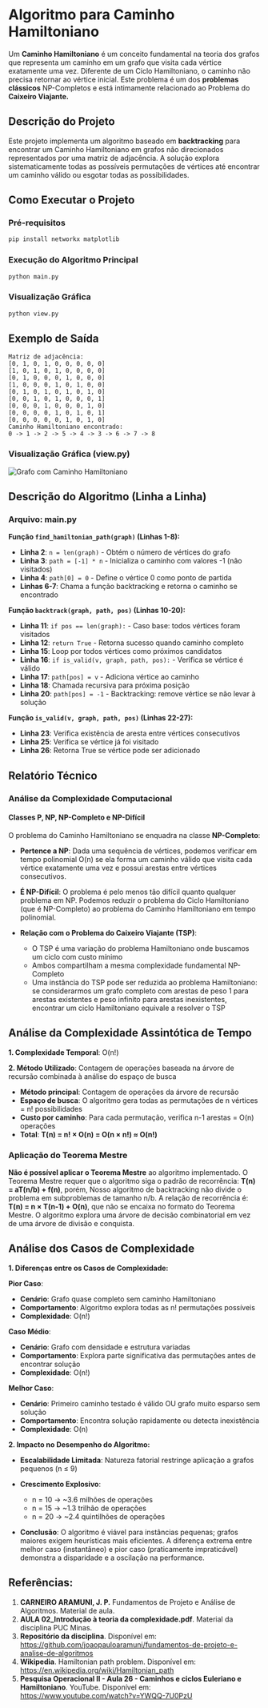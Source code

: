 
# Algoritmo para Caminho Hamiltoniano

Um **Caminho Hamiltoniano** é um conceito fundamental na teoria dos grafos que representa um caminho em um grafo que visita cada vértice exatamente uma vez. Diferente de um Ciclo Hamiltoniano, o caminho não precisa retornar ao vértice inicial. Este problema é um dos **problemas clássicos** NP-Completos e está intimamente relacionado ao Problema do **Caixeiro Viajante.**

## Descrição do Projeto

Este projeto implementa um algoritmo baseado em **backtracking** para encontrar um Caminho Hamiltoniano em grafos não direcionados representados por uma matriz de adjacência. A solução explora sistematicamente todas as possíveis permutações de vértices até encontrar um caminho válido ou esgotar todas as possibilidades.

## Como Executar o Projeto

### Pré-requisitos
```bash
pip install networkx matplotlib
```

### Execução do Algoritmo Principal
```bash
python main.py
```

### Visualização Gráfica
```bash
python view.py
```

## Exemplo de Saída
```
Matriz de adjacência:
[0, 1, 0, 1, 0, 0, 0, 0, 0]
[1, 0, 1, 0, 1, 0, 0, 0, 0]
[0, 1, 0, 0, 0, 1, 0, 0, 0]
[1, 0, 0, 0, 1, 0, 1, 0, 0]
[0, 1, 0, 1, 0, 1, 0, 1, 0]
[0, 0, 1, 0, 1, 0, 0, 0, 1]
[0, 0, 0, 1, 0, 0, 0, 1, 0]
[0, 0, 0, 0, 1, 0, 1, 0, 1]
[0, 0, 0, 0, 0, 1, 0, 1, 0]
Caminho Hamiltoniano encontrado:
0 -> 1 -> 2 -> 5 -> 4 -> 3 -> 6 -> 7 -> 8
```

### Visualização Gráfica (view.py)
![Grafo com Caminho Hamiltoniano](assets/caminho_hamiltoniano.png)

## Descrição do Algoritmo (Linha a Linha)

### Arquivo: main.py

**Função `find_hamiltonian_path(graph)` (Linhas 1-8):**
- **Linha 2**: `n = len(graph)` - Obtém o número de vértices do grafo
- **Linha 3**: `path = [-1] * n` - Inicializa o caminho com valores -1 (não visitados)
- **Linha 4**: `path[0] = 0` - Define o vértice 0 como ponto de partida
- **Linhas 6-7**: Chama a função backtracking e retorna o caminho se encontrado

**Função `backtrack(graph, path, pos)` (Linhas 10-20):**
- **Linha 11**: `if pos == len(graph):` - Caso base: todos vértices foram visitados
- **Linha 12**: `return True` - Retorna sucesso quando caminho completo
- **Linha 15**: Loop por todos vértices como próximos candidatos
- **Linha 16**: `if is_valid(v, graph, path, pos):` - Verifica se vértice é válido
- **Linha 17**: `path[pos] = v` - Adiciona vértice ao caminho
- **Linha 18**: Chamada recursiva para próxima posição
- **Linha 20**: `path[pos] = -1` - Backtracking: remove vértice se não levar à solução

**Função `is_valid(v, graph, path, pos)` (Linhas 22-27):**
- **Linha 23**: Verifica existência de aresta entre vértices consecutivos
- **Linha 25**: Verifica se vértice já foi visitado
- **Linha 26**: Retorna True se vértice pode ser adicionado

## Relatório Técnico

### Análise da Complexidade Computacional

#### Classes P, NP, NP-Completo e NP-Difícil

O problema do Caminho Hamiltoniano se enquadra na classe **NP-Completo**:

- **Pertence a NP**: Dada uma sequência de vértices, podemos verificar em tempo polinomial O(n) se ela forma um caminho válido que visita cada vértice exatamente uma vez e possui arestas entre vértices consecutivos.

- **É NP-Difícil**: O problema é pelo menos tão difícil quanto qualquer problema em NP. Podemos reduzir o problema do Ciclo Hamiltoniano (que é NP-Completo) ao problema do Caminho Hamiltoniano em tempo polinomial.

- **Relação com o Problema do Caixeiro Viajante (TSP)**: 
  - O TSP é uma variação do problema Hamiltoniano onde buscamos um ciclo com custo mínimo
  - Ambos compartilham a mesma complexidade fundamental NP-Completo
  - Uma instância do TSP pode ser reduzida ao problema Hamiltoniano: se considerarmos um grafo completo com arestas de peso 1 para arestas existentes e peso infinito para arestas inexistentes, encontrar um ciclo Hamiltoniano equivale a resolver o TSP

## Análise da Complexidade Assintótica de Tempo

**1. Complexidade Temporal**: O(n!)

**2. Método Utilizado**: Contagem de operações baseada na árvore de recursão combinada à análise do espaço de busca

- **Método principal**: Contagem de operações da árvore de recursão
- **Espaço de busca**: O algoritmo gera todas as permutações de n vértices = n! possibilidades
- **Custo por caminho**: Para cada permutação, verifica n-1 arestas = O(n) operações
- **Total**: **T(n) = n! × O(n) = O(n × n!) ≈ O(n!)** 

### Aplicação do Teorema Mestre

**Não é possível aplicar o Teorema Mestre** ao algoritmo implementado.
O Teorema Mestre requer que o algoritmo siga o padrão de recorrência: **T(n) = aT(n/b) + f(n)**, porém, Nosso algoritmo de backtracking não divide o problema em subproblemas de tamanho n/b. A relação de recorrência é: **T(n) = n × T(n-1) + O(n)**, que não se encaixa no formato do Teorema Mestre. O algoritmo explora uma árvore de decisão combinatorial em vez de uma árvore de divisão e conquista.

## Análise dos Casos de Complexidade

**1. Diferenças entre os Casos de Complexidade:**

**Pior Caso**:
- **Cenário**: Grafo quase completo sem caminho Hamiltoniano
- **Comportamento**: Algoritmo explora todas as n! permutações possíveis
- **Complexidade**: O(n!)

**Caso Médio**:
- **Cenário**: Grafo com densidade e estrutura variadas
- **Comportamento**: Explora parte significativa das permutações antes de encontrar solução
- **Complexidade**: O(n!)

**Melhor Caso**:
- **Cenário**: Primeiro caminho testado é válido OU grafo muito esparso sem solução
- **Comportamento**: Encontra solução rapidamente ou detecta inexistência
- **Complexidade**: O(n)

**2. Impacto no Desempenho do Algoritmo:**

- **Escalabilidade Limitada**: Natureza fatorial restringe aplicação a grafos pequenos (n ≤ 9)

- **Crescimento Explosivo**: 
  - n = 10 → ~3.6 milhões de operações
  - n = 15 → ~1.3 trilhão de operações  
  - n = 20 → ~2.4 quintilhões de operações

- **Conclusão**: O algoritmo é viável para instâncias pequenas; grafos maiores exigem heurísticas mais eficientes. A diferença extrema entre melhor caso (instantâneo) e pior caso (praticamente impraticável) demonstra a disparidade e a oscilação na performance.

## Referências:

1. **CARNEIRO ARAMUNI, J. P.** Fundamentos de Projeto e Análise de Algoritmos. Material de aula.
2. **AULA 02_Introdução à teoria da complexidade.pdf**. Material da disciplina PUC Minas.
3. **Repositório da disciplina**. Disponível em: https://github.com/joaopauloaramuni/fundamentos-de-projeto-e-analise-de-algoritmos
4. **Wikipedia**. Hamiltonian path problem. Disponível em: https://en.wikipedia.org/wiki/Hamiltonian_path
5. **Pesquisa Operacional II - Aula 26 - Caminhos e ciclos Euleriano e Hamiltoniano**. YouTube. Disponível em: https://www.youtube.com/watch?v=YWQQ-7U0PzU


